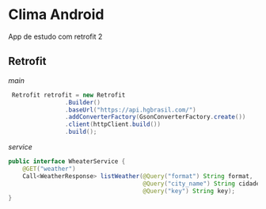 # Clima Android

App de estudo com retrofit 2

## Retrofit
*main*
```java
 Retrofit retrofit = new Retrofit
                .Builder()
                .baseUrl("https://api.hgbrasil.com/")
                .addConverterFactory(GsonConverterFactory.create())
                .client(httpClient.build())
                .build();
```

*service*
```java
public interface WheaterService {
    @GET("weather")
    Call<WeatherResponse> listWeather(@Query("format") String format,
                                      @Query("city_name") String cidade,
                                      @Query("key") String key);
}
```
